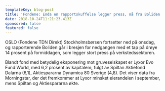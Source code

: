 ```yaml
---
templateKey: blog-post
title: 'Fondene: Enda en rapportskuffelse legger press, nå fra Boliden'
date: 2018-10-24T11:21:23.413Z
sponsored: false
featured: false
---
```

OSLO (Fondene TDN Direkt) Stockholmsbørsen fortsetter ned på onsdag, og rapporterende Boliden går i bresjen for nedgangen med et tap på drøye 14 prosent på formiddagen, som legger stort press på verkstedssektoren.



Blandt fond med betydelig eksponering mot gruveselskapet er Lyxor Evo Fund World, med 6,2 prosent av kapitalem, fulgt av Spiltan Aktiefond Dalarna (6,1), Aktiespararna Dynamica 80 Sverige (4,8). Det viser data fra Morningstar, der det fremkommer at Lyxor minsket eierandelen i september, mens Spiltan og Aktiespararna økte.
